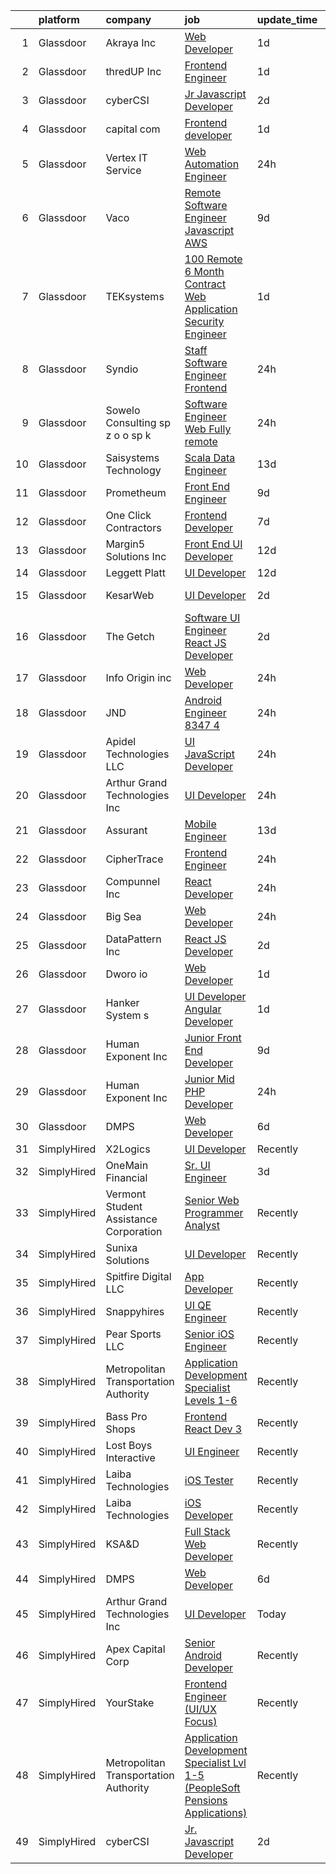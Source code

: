 

|    | platform    | company                                | job                                                                                                                                                                                                                                                                                                                                                                                                                                                                                                                                                                                                                                                                                                                                                                                                                                                                                                                                                                                                                                                                                                                                                                                                                                                                                                                                                                | update_time   | location             |
|---:|:------------|:---------------------------------------|:-------------------------------------------------------------------------------------------------------------------------------------------------------------------------------------------------------------------------------------------------------------------------------------------------------------------------------------------------------------------------------------------------------------------------------------------------------------------------------------------------------------------------------------------------------------------------------------------------------------------------------------------------------------------------------------------------------------------------------------------------------------------------------------------------------------------------------------------------------------------------------------------------------------------------------------------------------------------------------------------------------------------------------------------------------------------------------------------------------------------------------------------------------------------------------------------------------------------------------------------------------------------------------------------------------------------------------------------------------------------|:--------------|:---------------------|
|  1 | Glassdoor   | Akraya Inc                             | [Web Developer](https://www.glassdoor.com/partner/jobListing.htm?pos=126&ao=1136043&s=58&guid=0000018267a5cc878d49f3931a4c82bf&src=GD_JOB_AD&t=SR&vt=w&ea=1&cs=1_5b8b1d4d&cb=1659596295661&jobListingId=1008047388599&jrtk=3-0-1g9jqbj5gk274801-1g9jqbj5th4ej800-d0b93d60d91cc3a3-)                                                                                                                                                                                                                                                                                                                                                                                                                                                                                                                                                                                                                                                                                                                                                                                                                                                                                                                                                                                                                                                                                | 1d            | Remote               |
|  2 | Glassdoor   | thredUP Inc                            | [Frontend Engineer](https://www.glassdoor.com/partner/jobListing.htm?pos=108&ao=1136043&s=58&guid=0000018267a5cc878d49f3931a4c82bf&src=GD_JOB_AD&t=SR&vt=w&cs=1_fc3b9c65&cb=1659596295655&jobListingId=1008048313764&jrtk=3-0-1g9jqbj5gk274801-1g9jqbj5th4ej800-4bf6c360fd6832a1-)                                                                                                                                                                                                                                                                                                                                                                                                                                                                                                                                                                                                                                                                                                                                                                                                                                                                                                                                                                                                                                                                                 | 1d            | Remote               |
|  3 | Glassdoor   | cyberCSI                               | [Jr  Javascript Developer](https://www.glassdoor.com/partner/jobListing.htm?pos=102&ao=1110586&s=58&guid=0000018267a5cc878d49f3931a4c82bf&src=GD_JOB_AD&t=SR&vt=w&ea=1&cs=1_5d09a99a&cb=1659596295655&jobListingId=1008044806033&cpc=654405A9B1E0A9F5&jrtk=3-0-1g9jqbj5gk274801-1g9jqbj5th4ej800-d35d8089078172a3--6NYlbfkN0DvrpzPPuBR4S6hVPMnI7zBkRU5nw0sJuP8rZ21RL-vHO4u2zzRg2WkotFAcCJsLr33Wxw5A5kzyR4p1z7xOOSILzBQf80snvGYgCL8yE1Kc23QtIMjr7Z_nYtCuAw0oKVADGe3tL0GVEWBhzYiKLFEKAaqfrQi_ja6CUghSHF2M9f7sy4L5ufJRkwUeMbdISrer9qB78NGsYyIel8rkA9lmAcmdcbHgnsRV4y7eEnCzymVq18WzuTdG34zpN80jlTxO2yMIBw3pfMIQTudwtVOZA130-nQR1aQ6zia34O6ip0fgnfD02SBYmuPeziX6uszkXY158SrD1dgy7BM8UADV5XQZQ-reGOH6iC3fYe64QGfX5XKUno8Ob32o815EGsSuviDU0LYtiUcNODBV37w6gSqLIkSPNyjawIhhLMWk_5UTGMNf-OvixM4Dumw06xRvGeKjfFMfA5daY6aoyeVcXmFJFD3QJsmviGhHOfziFNbMI7Ouc7huLTsQtr4UQE%3D)                                                                                                                                                                                                                                                                                                                                                                                                                                                                                                  | 2d            | Remote               |
|  4 | Glassdoor   | capital com                            | [Frontend developer](https://www.glassdoor.com/partner/jobListing.htm?pos=115&ao=1136043&s=58&guid=0000018267a5cc878d49f3931a4c82bf&src=GD_JOB_AD&t=SR&vt=w&ea=1&cs=1_75b5d429&cb=1659596295656&jobListingId=1008047525277&jrtk=3-0-1g9jqbj5gk274801-1g9jqbj5th4ej800-6fd16b09fa6eb3e8-)                                                                                                                                                                                                                                                                                                                                                                                                                                                                                                                                                                                                                                                                                                                                                                                                                                                                                                                                                                                                                                                                           | 1d            | Remote               |
|  5 | Glassdoor   | Vertex IT Service                      | [Web Automation Engineer](https://www.glassdoor.com/partner/jobListing.htm?pos=117&ao=1136043&s=58&guid=0000018267a5cc878d49f3931a4c82bf&src=GD_JOB_AD&t=SR&vt=w&ea=1&cs=1_b68c7d20&cb=1659596295657&jobListingId=1008050225012&jrtk=3-0-1g9jqbj5gk274801-1g9jqbj5th4ej800-4f8008fbc87ec8bc-)                                                                                                                                                                                                                                                                                                                                                                                                                                                                                                                                                                                                                                                                                                                                                                                                                                                                                                                                                                                                                                                                      | 24h           | Remote               |
|  6 | Glassdoor   | Vaco                                   | [Remote Software Engineer  Javascript AWS ](https://www.glassdoor.com/partner/jobListing.htm?pos=105&ao=1110586&s=58&guid=0000018267a5cc878d49f3931a4c82bf&src=GD_JOB_AD&t=SR&vt=w&ea=1&cs=1_e6c57459&cb=1659596295656&jobListingId=1008028528861&cpc=8795CF9063CD573D&jrtk=3-0-1g9jqbj5gk274801-1g9jqbj5th4ej800-107f7582030e0e86--6NYlbfkN0D_sybMACCpf9B-677oK5j6rPldVB6BlrVvFjO_o-GJZbzuF-qh4PxErFUqfUsv_6t4lPp4VVI_YH_qhjg43HrJhS_D6h65t_YbVkFq6yyKHIuSt62H-jCRNPKIUYA_jx-xEQkO9MX3oETPlvoqAN8fbZTueo1CZyK6uu-uEI634VWdVHtjjJ8LwHoDEBX6vq9DrdAvVU4BCsuYAhzwFjOUne63n-ba_vlqnCHTb_RL9ioTwxs9OehNxeDNB1o4rNTBa4J8lU_zLdcCJm15U8NhEGIGvLj-uHOF0MdPsxsXH1PvTNdkHJf89ysj2edthK_7QMe916DZG5QNaiUBgROUbM1LZTu1-gZEr3hqmkgGUxNGHIlWkQ8T5raQj0aTE0TL3hc355uwaLb_B3dbPsZtwdfVZ2ewKp4Y6GxdRj4CiTJ6cPBhQpxftuAOfDGU-GAQZQN5sebg-QteY4MSp3OyO_TqGlq09UIRGjaG5CwSG7ODQtg8eyEawLLqIDjjjTHXH8BJkDklYVOlCkLmoC-E-mrGcBoE1G8%3D)                                                                                                                                                                                                                                                                                                                                                                                                                                                 | 9d            | Remote               |
|  7 | Glassdoor   | TEKsystems                             | [100  Remote 6 Month Contract Web Application Security Engineer](https://www.glassdoor.com/partner/jobListing.htm?pos=103&ao=1110586&s=58&guid=0000018267a5cc878d49f3931a4c82bf&src=GD_JOB_AD&t=SR&vt=w&cs=1_5363ca8d&cb=1659596295655&jobListingId=1008049123103&cpc=1160948BCBA38B5B&jrtk=3-0-1g9jqbj5gk274801-1g9jqbj5th4ej800-064832e9d3269f82--6NYlbfkN0AuKz8EBO1xHDEL7V2YF9xF3dC_I9B9i-Zw2Jh8clPMK9BxhHDJszxSyW718EipT5OF4yh1HsxvQCvIzcxm7q1DXZo4vkJpiCF6rjw8YqJN3qdtJs893lLSL9ZBkFH9EVh1kU8pt6pFdKMrBfwqBV8sHw8lQyNQ-0ilqMCFQbpaYlvfq8YC3Yq0HsCfng8TxgTc9nRuay1IcQ4_Xfq_cwG9OF2GQEnvTHN86otrCSXjMIFKI8nMsfN4jkmtzr1NwnjzBaauaRnLGlB6V1E7YnYjXjTCociKIIQFRmXVeDE5ErqaAYBcPWE26x_ZaFje25MVmhLsjyIKJQDPcmEUmfZrwhJ5xgZgBD0yrw47znyKn9abyRPlBciqMjX-BnaeKdKH0RKqewx1rJFGavyTeGX3rcpsRX_4bb59VJUGSyhiQyrHBtMegp7xxOVCnhuooeyh4S1QVvQKlLT81SD9JMlNZ290pzQQyDjQZtOB3cywIUMGBT2Gr8K9Xt28BlYhG3JPXoWZWLC4T0lTbeaiCzBPwg2xFq_qPA_VmZRNrrVQ8fiynNzNH6HQdyw9lo_H_-qFt2NGc8Cv1-4zswjpqsF7F0CKrIaUiEGg6-KyalOSgLLHKhyZmrcxuDaLR4NxIXQY2TzdrAkFxTi2KydZoZt-JzIfOJx4_ApMNx8W8EpfSlSZBGFB3a7WIPGqIxL41NkaMOLf5HtS5Gbp_S9GMZETIxlusL-I-IUhTUaerjUKTwyAOWTEZogwFgMcS-ow_cXN17Fs8xz_boYCEyq2wK1FzN8xwcFvCSivDOY-BTErGpd4CrztLAuDUSrV8zhLBXTmgkjHt7_g4J6zcD-Z15KEd8drJnjL1aNZbZy8LS1jm66YGqdn6hUb-eTdESuZQOwGhly_M95vSp-KTsjsDPMZ2gDZP7Qe-Ixs4QHe3pSaFlOwN8hHktS1H-4fLAaPrlE%3D) | 1d            | Amelia, OH           |
|  8 | Glassdoor   | Syndio                                 | [Staff Software Engineer  Frontend](https://www.glassdoor.com/partner/jobListing.htm?pos=113&ao=1136043&s=58&guid=0000018267a5cc878d49f3931a4c82bf&src=GD_JOB_AD&t=SR&vt=w&ea=1&cs=1_abeedf2e&cb=1659596295656&jobListingId=1008051813424&jrtk=3-0-1g9jqbj5gk274801-1g9jqbj5th4ej800-ce19c53a5413b0b3-)                                                                                                                                                                                                                                                                                                                                                                                                                                                                                                                                                                                                                                                                                                                                                                                                                                                                                                                                                                                                                                                            | 24h           | New York, NY         |
|  9 | Glassdoor   | Sowelo Consulting sp  z o o  sp  k     | [Software Engineer Web   Fully remote](https://www.glassdoor.com/partner/jobListing.htm?pos=116&ao=1136043&s=58&guid=0000018267a5cc878d49f3931a4c82bf&src=GD_JOB_AD&t=SR&vt=w&ea=1&cs=1_558244e1&cb=1659596295656&jobListingId=1008050516522&jrtk=3-0-1g9jqbj5gk274801-1g9jqbj5th4ej800-4e6247dee1567293-)                                                                                                                                                                                                                                                                                                                                                                                                                                                                                                                                                                                                                                                                                                                                                                                                                                                                                                                                                                                                                                                         | 24h           | Remote               |
| 10 | Glassdoor   | Saisystems Technology                  | [Scala Data Engineer](https://www.glassdoor.com/partner/jobListing.htm?pos=127&ao=1136043&s=58&guid=0000018267a5cc878d49f3931a4c82bf&src=GD_JOB_AD&t=SR&vt=w&ea=1&cs=1_51fe068a&cb=1659596295661&jobListingId=1008019816054&jrtk=3-0-1g9jqbj5gk274801-1g9jqbj5th4ej800-47622e8eb50799f2-)                                                                                                                                                                                                                                                                                                                                                                                                                                                                                                                                                                                                                                                                                                                                                                                                                                                                                                                                                                                                                                                                          | 13d           | Remote               |
| 11 | Glassdoor   | Prometheum                             | [Front End Engineer](https://www.glassdoor.com/partner/jobListing.htm?pos=122&ao=1136043&s=58&guid=0000018267a5cc878d49f3931a4c82bf&src=GD_JOB_AD&t=SR&vt=w&ea=1&cs=1_8f490db8&cb=1659596295660&jobListingId=1008027943361&jrtk=3-0-1g9jqbj5gk274801-1g9jqbj5th4ej800-da9ab2e3dc8eb857-)                                                                                                                                                                                                                                                                                                                                                                                                                                                                                                                                                                                                                                                                                                                                                                                                                                                                                                                                                                                                                                                                           | 9d            | Remote               |
| 12 | Glassdoor   | One Click Contractors                  | [Frontend Developer](https://www.glassdoor.com/partner/jobListing.htm?pos=125&ao=1136043&s=58&guid=0000018267a5cc878d49f3931a4c82bf&src=GD_JOB_AD&t=SR&vt=w&ea=1&cs=1_b7551527&cb=1659596295661&jobListingId=1008032829999&jrtk=3-0-1g9jqbj5gk274801-1g9jqbj5th4ej800-9570e631d3e99477-)                                                                                                                                                                                                                                                                                                                                                                                                                                                                                                                                                                                                                                                                                                                                                                                                                                                                                                                                                                                                                                                                           | 7d            | Remote               |
| 13 | Glassdoor   | Margin5 Solutions Inc                  | [Front End UI Developer](https://www.glassdoor.com/partner/jobListing.htm?pos=123&ao=1136043&s=58&guid=0000018267a5cc878d49f3931a4c82bf&src=GD_JOB_AD&t=SR&vt=w&ea=1&cs=1_e2a6a6c7&cb=1659596295661&jobListingId=1008022891141&jrtk=3-0-1g9jqbj5gk274801-1g9jqbj5th4ej800-bfd92df633edd530-)                                                                                                                                                                                                                                                                                                                                                                                                                                                                                                                                                                                                                                                                                                                                                                                                                                                                                                                                                                                                                                                                       | 12d           | Remote               |
| 14 | Glassdoor   | Leggett   Platt                        | [UI Developer](https://www.glassdoor.com/partner/jobListing.htm?pos=107&ao=1136043&s=58&guid=0000018267a5cc878d49f3931a4c82bf&src=GD_JOB_AD&t=SR&vt=w&cs=1_137b23d4&cb=1659596295655&jobListingId=1008023905762&jrtk=3-0-1g9jqbj5gk274801-1g9jqbj5th4ej800-74fb0160846daa3e-)                                                                                                                                                                                                                                                                                                                                                                                                                                                                                                                                                                                                                                                                                                                                                                                                                                                                                                                                                                                                                                                                                      | 12d           | Remote               |
| 15 | Glassdoor   | KesarWeb                               | [UI Developer](https://www.glassdoor.com/partner/jobListing.htm?pos=124&ao=1136043&s=58&guid=0000018267a5cc878d49f3931a4c82bf&src=GD_JOB_AD&t=SR&vt=w&ea=1&cs=1_4f9ec043&cb=1659596295661&jobListingId=1008045112819&jrtk=3-0-1g9jqbj5gk274801-1g9jqbj5th4ej800-d77cff8f95712cf2-)                                                                                                                                                                                                                                                                                                                                                                                                                                                                                                                                                                                                                                                                                                                                                                                                                                                                                                                                                                                                                                                                                 | 2d            | Fort Worth, TX       |
| 16 | Glassdoor   | The Getch                              | [Software UI Engineer React JS Developer](https://www.glassdoor.com/partner/jobListing.htm?pos=112&ao=1136043&s=58&guid=0000018267a5cc878d49f3931a4c82bf&src=GD_JOB_AD&t=SR&vt=w&ea=1&cs=1_b748a781&cb=1659596295656&jobListingId=1008044502052&jrtk=3-0-1g9jqbj5gk274801-1g9jqbj5th4ej800-bb2600abd0808037-)                                                                                                                                                                                                                                                                                                                                                                                                                                                                                                                                                                                                                                                                                                                                                                                                                                                                                                                                                                                                                                                      | 2d            | Remote               |
| 17 | Glassdoor   | Info Origin inc                        | [Web Developer](https://www.glassdoor.com/partner/jobListing.htm?pos=119&ao=1136043&s=58&guid=0000018267a5cc878d49f3931a4c82bf&src=GD_JOB_AD&t=SR&vt=w&ea=1&cs=1_433262aa&cb=1659596295657&jobListingId=1008049875952&jrtk=3-0-1g9jqbj5gk274801-1g9jqbj5th4ej800-df81159ccedb3ba3-)                                                                                                                                                                                                                                                                                                                                                                                                                                                                                                                                                                                                                                                                                                                                                                                                                                                                                                                                                                                                                                                                                | 24h           | Remote               |
| 18 | Glassdoor   | JND                                    | [Android Engineer  8347 4 ](https://www.glassdoor.com/partner/jobListing.htm?pos=121&ao=1136043&s=58&guid=0000018267a5cc878d49f3931a4c82bf&src=GD_JOB_AD&t=SR&vt=w&ea=1&cs=1_32286d5a&cb=1659596295660&jobListingId=1008051405354&jrtk=3-0-1g9jqbj5gk274801-1g9jqbj5th4ej800-c1810b0b959739d4-)                                                                                                                                                                                                                                                                                                                                                                                                                                                                                                                                                                                                                                                                                                                                                                                                                                                                                                                                                                                                                                                                    | 24h           | Berkeley Heights, NJ |
| 19 | Glassdoor   | Apidel Technologies LLC                | [UI  JavaScript  Developer](https://www.glassdoor.com/partner/jobListing.htm?pos=106&ao=1110586&s=58&guid=0000018267a5cc878d49f3931a4c82bf&src=GD_JOB_AD&t=SR&vt=w&ea=1&cs=1_ba1a1f7d&cb=1659596295655&jobListingId=1008051214720&cpc=9908D8D4413DBB8A&jrtk=3-0-1g9jqbj5gk274801-1g9jqbj5th4ej800-d0d3234360d1a48f--6NYlbfkN0C-xuqgdbktDILJoi_o42Ntwte-sxNwJl4lq25EOjgqY9QdTvxhiZuU73FoiVdnOk7055me7eUZo4C6GuDMQSJ9JulL9jNXcDY5tJZSS-fbGEc07SDXB3hhrte3nek0f16nuq4TYySlJfuefEXhpmNYVYsjTgHOQ7LPVt2DriC3jmQ5JZxxwczoqP4HBoHpPyO1bqC6nqSrhm_WwE2MoY9sOepUYAgkkiSb3jgzqr6W0A_qi1__fsjnUk7Rw3I41zTFRJ_CoPlATGqxoVWKDRLrGSzr4-H3bi0mYGhyquakjrbmSgYVdyt7jTTNvtzDuT5T3j7HLTxIE1rMCAwXLal6Mla9lwZxIZggoUb4AZeCutc4uN-K-seuIDnOCIxSYr10pX9wRqJgjJsQcXfkC7Nhhtystbucr3HWlVKrwYaR1zMM8zlzPkNk89QsNxvJKN4jfutKKwyD11ZWninQtK2CLzZnTQbARplX-UL0WWjOf6EAWQjA0e0MomaHObTtkSkLlRhXcvJBR_jRjVzB6Is-)                                                                                                                                                                                                                                                                                                                                                                                                                                                                               | 24h           | Remote               |
| 20 | Glassdoor   | Arthur Grand Technologies Inc          | [UI Developer](https://www.glassdoor.com/partner/jobListing.htm?pos=109&ao=1136043&s=58&guid=0000018267a5cc878d49f3931a4c82bf&src=GD_JOB_AD&t=SR&vt=w&ea=1&cs=1_eb8ff21b&cb=1659596295656&jobListingId=1008050061627&jrtk=3-0-1g9jqbj5gk274801-1g9jqbj5th4ej800-435c6b8a87967a36-)                                                                                                                                                                                                                                                                                                                                                                                                                                                                                                                                                                                                                                                                                                                                                                                                                                                                                                                                                                                                                                                                                 | 24h           | Remote               |
| 21 | Glassdoor   | Assurant                               | [Mobile Engineer](https://www.glassdoor.com/partner/jobListing.htm?pos=101&ao=1110586&s=58&guid=0000018267a5cc878d49f3931a4c82bf&src=GD_JOB_AD&t=SR&vt=w&cs=1_39a29e6c&cb=1659596295655&jobListingId=1008020667222&cpc=3E251C7E648E8D76&jrtk=3-0-1g9jqbj5gk274801-1g9jqbj5th4ej800-d86b2f01296d27a3--6NYlbfkN0CvkaYwWSLwjMHFtki3V5F2lVfj53tgT48HDWxzmgukIOFQ3m7UFZCLlq3-osx2Kp7E3iA56vG6RFXb89uE2fQPB6yrps4gj9IOgFGux5mJbO4QIGMGVeymmn1H35qLJi5iTB1wT4cfhNf1XBDA9IQUbOybqoEDHEN6JVqU6QrZUvwvg_-fwLFnqVh2oVWV4v5RkslYERuvgQdRFZyFkHMPXPuNgpo7CMn6dMMpGOCkHRC-IX_ldthQWtiNCGtqxd-XFx17PKcE_lrp_DMdDFzbm8czIwdVuRFyWD4aOA_1bOpsKldRhcDkhfO8VpdPB2yQgJLx546dn8Lia5clB3UHEU0BbDYwV2e0HsHiiSNLHnkE4T1s6kta7GDHOg5nuh0dm8ieLAx9kWrPflEtSn_MunlyW4LCUZtEb6Qe4XetD0Uztat_cfyJhN_qB34byLrKOyT9BQVqRvRo6jPzRe_7NQKgX6V40ZNndabuFgQfWq7MdSZDqxvecuJ5gTlBmNqNBACujePKTK7kQjaUIwWVnV__qeBzB1_Hoc1f51Ae_X3Xz-Depbe5Mj_YcnhLgkW1tuGLNruTbPFE1OqyfOVpeaERyCgRviTnvFaQxsaXtMg0tVsQHBRh1mpRw1uaQf0%3D)                                                                                                                                                                                                                                                                                                                                                                                | 13d           | Remote               |
| 22 | Glassdoor   | CipherTrace                            | [Frontend Engineer](https://www.glassdoor.com/partner/jobListing.htm?pos=114&ao=1136043&s=58&guid=0000018267a5cc878d49f3931a4c82bf&src=GD_JOB_AD&t=SR&vt=w&cs=1_49017de0&cb=1659596295656&jobListingId=1008049986571&jrtk=3-0-1g9jqbj5gk274801-1g9jqbj5th4ej800-5a5f0582cf1610b7-)                                                                                                                                                                                                                                                                                                                                                                                                                                                                                                                                                                                                                                                                                                                                                                                                                                                                                                                                                                                                                                                                                 | 24h           | Remote               |
| 23 | Glassdoor   | Compunnel Inc                          | [React Developer](https://www.glassdoor.com/partner/jobListing.htm?pos=104&ao=1110586&s=58&guid=0000018267a5cc878d49f3931a4c82bf&src=GD_JOB_AD&t=SR&vt=w&ea=1&cs=1_24df73d3&cb=1659596295655&jobListingId=1008050665752&cpc=654405A9B1E0A9F5&jrtk=3-0-1g9jqbj5gk274801-1g9jqbj5th4ej800-6fac43353541eb15--6NYlbfkN0DU7hgtDhmC-fI0i-N7DqaBmluWfFdS70gHoSazL13xmbT26ibKp5WnUgTphwUxDgxVO3pHbBc7Tnxxw6hqaRQ2wxoCETh43iSzlEcMysVAf_kuLJT-Qkgv3IgvKpe4JlXzkEmUTpa94XNOvnIheFbU4LB1NQFhROVWlNpXBIyPCcVAtyBMb1RGKwBVMyaAkc6Q-_QEcgGLaoZFPoBLJDyEYro8_jwUNG1pVsKekgEa4VaU3pRvsfSo_2W61d21NpgQk1a4RUtXdud82or4-oeJWduQemAMfElCYxeEkggjil9f_U1qwBhYkFZqovSfbv9ZBkYMxDz2JuQdkXSzw5rfNK7fXcY4MeSXa9RBcHkvFi4DHHTBS2rYBjJeWzQM-R5Vb18aDMupURgwgSEiHLM1QymQcWhbGKHhSg9fMZ-UMT4oDZiHDDkLQx121XsGzMOrUeQQibbAXY5cMvaMBMl2M9ikMnF_eWLsl9teYDLF4tRAW1Cx3xkarGC6f3ZQ42ouvUaEqRcv2Q%3D%3D)                                                                                                                                                                                                                                                                                                                                                                                                                                                                                             | 24h           | Remote               |
| 24 | Glassdoor   | Big Sea                                | [Web Developer](https://www.glassdoor.com/partner/jobListing.htm?pos=129&ao=1136043&s=58&guid=0000018267a5cc878d49f3931a4c82bf&src=GD_JOB_AD&t=SR&vt=w&ea=1&cs=1_1fb9ac98&cb=1659596295661&jobListingId=1008050809181&jrtk=3-0-1g9jqbj5gk274801-1g9jqbj5th4ej800-e75a46adaa562c34-)                                                                                                                                                                                                                                                                                                                                                                                                                                                                                                                                                                                                                                                                                                                                                                                                                                                                                                                                                                                                                                                                                | 24h           | Remote               |
| 25 | Glassdoor   | DataPattern Inc                        | [React JS Developer](https://www.glassdoor.com/partner/jobListing.htm?pos=130&ao=1136043&s=58&guid=0000018267a5cc878d49f3931a4c82bf&src=GD_JOB_AD&t=SR&vt=w&ea=1&cs=1_772bdd6a&cb=1659596295661&jobListingId=1008043991678&jrtk=3-0-1g9jqbj5gk274801-1g9jqbj5th4ej800-d34fd2d335fab194-)                                                                                                                                                                                                                                                                                                                                                                                                                                                                                                                                                                                                                                                                                                                                                                                                                                                                                                                                                                                                                                                                           | 2d            | Remote               |
| 26 | Glassdoor   | Dworo io                               | [Web Developer](https://www.glassdoor.com/partner/jobListing.htm?pos=128&ao=1136043&s=58&guid=0000018267a5cc878d49f3931a4c82bf&src=GD_JOB_AD&t=SR&vt=w&ea=1&cs=1_6a2f4385&cb=1659596295661&jobListingId=1008048062702&jrtk=3-0-1g9jqbj5gk274801-1g9jqbj5th4ej800-9d4c4c10e2ff4fe7-)                                                                                                                                                                                                                                                                                                                                                                                                                                                                                                                                                                                                                                                                                                                                                                                                                                                                                                                                                                                                                                                                                | 1d            | Phoenix, AZ          |
| 27 | Glassdoor   | Hanker System s                        | [UI Developer  Angular Developer](https://www.glassdoor.com/partner/jobListing.htm?pos=120&ao=1136043&s=58&guid=0000018267a5cc878d49f3931a4c82bf&src=GD_JOB_AD&t=SR&vt=w&ea=1&cs=1_79ff9726&cb=1659596295660&jobListingId=1008047197559&jrtk=3-0-1g9jqbj5gk274801-1g9jqbj5th4ej800-627ddfc1809853ee-)                                                                                                                                                                                                                                                                                                                                                                                                                                                                                                                                                                                                                                                                                                                                                                                                                                                                                                                                                                                                                                                              | 1d            | Salt Lake City, UT   |
| 28 | Glassdoor   | Human Exponent Inc                     | [Junior Front End Developer](https://www.glassdoor.com/partner/jobListing.htm?pos=118&ao=1136043&s=58&guid=0000018267a5cc878d49f3931a4c82bf&src=GD_JOB_AD&t=SR&vt=w&ea=1&cs=1_740f9569&cb=1659596295657&jobListingId=1008027903155&jrtk=3-0-1g9jqbj5gk274801-1g9jqbj5th4ej800-f9c938ccb5c582a2-)                                                                                                                                                                                                                                                                                                                                                                                                                                                                                                                                                                                                                                                                                                                                                                                                                                                                                                                                                                                                                                                                   | 9d            | Remote               |
| 29 | Glassdoor   | Human Exponent Inc                     | [Junior Mid PHP Developer](https://www.glassdoor.com/partner/jobListing.htm?pos=110&ao=1136043&s=58&guid=0000018267a5cc878d49f3931a4c82bf&src=GD_JOB_AD&t=SR&vt=w&ea=1&cs=1_fb88656a&cb=1659596295656&jobListingId=1008049960913&jrtk=3-0-1g9jqbj5gk274801-1g9jqbj5th4ej800-3306c66209c829e2-)                                                                                                                                                                                                                                                                                                                                                                                                                                                                                                                                                                                                                                                                                                                                                                                                                                                                                                                                                                                                                                                                     | 24h           | Remote               |
| 30 | Glassdoor   | DMPS                                   | [Web Developer](https://www.glassdoor.com/partner/jobListing.htm?pos=111&ao=1136043&s=58&guid=0000018267a5cc878d49f3931a4c82bf&src=GD_JOB_AD&t=SR&vt=w&ea=1&cs=1_3baf62bc&cb=1659596295656&jobListingId=1008035540867&jrtk=3-0-1g9jqbj5gk274801-1g9jqbj5th4ej800-fdbddc3657ea93ff-)                                                                                                                                                                                                                                                                                                                                                                                                                                                                                                                                                                                                                                                                                                                                                                                                                                                                                                                                                                                                                                                                                | 6d            | Remote               |
| 31 | SimplyHired | X2Logics                               | [UI Developer](https://www.simplyhired.com/job/K7e7k8DCr3xU0Za6gglqUSb8upBvvxxXPj9or0Do1zCdHLu7dosWWA?q=ui+engineer)                                                                                                                                                                                                                                                                                                                                                                                                                                                                                                                                                                                                                                                                                                                                                                                                                                                                                                                                                                                                                                                                                                                                                                                                                                               | Recently      | Remote               |
| 32 | SimplyHired | OneMain Financial                      | [Sr. UI Engineer](https://www.simplyhired.com/job/XO44gmLE-ZLViE2sYo_uOUJ1eH2h1Akt03OgrAwWOxj2jzOQlJ--hQ?q=ui+engineer)                                                                                                                                                                                                                                                                                                                                                                                                                                                                                                                                                                                                                                                                                                                                                                                                                                                                                                                                                                                                                                                                                                                                                                                                                                            | 3d            | Dallas, TX           |
| 33 | SimplyHired | Vermont Student Assistance Corporation | [Senior Web Programmer Analyst](https://www.simplyhired.com/job/aRY7G7DNr_iXNl_fJ9mJlmVtP-ddmneDe6Xk1N_eVGS_qsRwt6SISA?q=ui+engineer)                                                                                                                                                                                                                                                                                                                                                                                                                                                                                                                                                                                                                                                                                                                                                                                                                                                                                                                                                                                                                                                                                                                                                                                                                              | Recently      | Montpelier, VT       |
| 34 | SimplyHired | Sunixa Solutions                       | [UI Developer](https://www.simplyhired.com/job/AQDPNS8u-h6EOUds8cHLehIqZCVpwNipr_yQMf5KeqVAoVudYx6_8g?q=ui+engineer)                                                                                                                                                                                                                                                                                                                                                                                                                                                                                                                                                                                                                                                                                                                                                                                                                                                                                                                                                                                                                                                                                                                                                                                                                                               | Recently      | Remote               |
| 35 | SimplyHired | Spitfire Digital LLC                   | [App Developer](https://www.simplyhired.com/job/LsxVycD1N9c1ABN6Ixrk-YRzD9FXHT9TisMT2SF8JrAZiDrg5KtAVg?q=ui+engineer)                                                                                                                                                                                                                                                                                                                                                                                                                                                                                                                                                                                                                                                                                                                                                                                                                                                                                                                                                                                                                                                                                                                                                                                                                                              | Recently      | Remote               |
| 36 | SimplyHired | Snappyhires                            | [UI QE Engineer](https://www.simplyhired.com/job/V-Dqa9YLIFX0GQ1ok2qgbS7wWaPq37k4w4UZBHk_R0iEJEGT5ltrFQ?q=ui+engineer)                                                                                                                                                                                                                                                                                                                                                                                                                                                                                                                                                                                                                                                                                                                                                                                                                                                                                                                                                                                                                                                                                                                                                                                                                                             | Recently      | Remote               |
| 37 | SimplyHired | Pear Sports LLC                        | [Senior iOS Engineer](https://www.simplyhired.com/job/ogE_FKcrmOauLNW0WPOvD_K_Rc_YLFLOi7yqUsR0pGeMMVeNCusxUw?q=ui+engineer)                                                                                                                                                                                                                                                                                                                                                                                                                                                                                                                                                                                                                                                                                                                                                                                                                                                                                                                                                                                                                                                                                                                                                                                                                                        | Recently      | Remote               |
| 38 | SimplyHired | Metropolitan Transportation Authority  | [Application Development Specialist Levels 1-6](https://www.simplyhired.com/job/rnvMKswUGky3330mK9TubYrnr15Xh0eryfxzVs3-5KUNl77anE864A?q=ui+engineer)                                                                                                                                                                                                                                                                                                                                                                                                                                                                                                                                                                                                                                                                                                                                                                                                                                                                                                                                                                                                                                                                                                                                                                                                              | Recently      | Manhattan, NY        |
| 39 | SimplyHired | Bass Pro Shops                         | [Frontend React Dev 3](https://www.simplyhired.com/job/9oPN7EkRtgjzQIOSbhx0DsvOjLVHIN02OkXmtC-oDX8yRnLKQucM2w?q=ui+engineer)                                                                                                                                                                                                                                                                                                                                                                                                                                                                                                                                                                                                                                                                                                                                                                                                                                                                                                                                                                                                                                                                                                                                                                                                                                       | Recently      | Springfield, MO      |
| 40 | SimplyHired | Lost Boys Interactive                  | [UI Engineer](https://www.simplyhired.com/job/NQ2V3Jr94qMXHDiJpkIGmbHYZcwXkG_-lRbFAQIE8YmdzQzlI-hgcQ?q=ui+engineer)                                                                                                                                                                                                                                                                                                                                                                                                                                                                                                                                                                                                                                                                                                                                                                                                                                                                                                                                                                                                                                                                                                                                                                                                                                                | Recently      | Remote               |
| 41 | SimplyHired | Laiba Technologies                     | [iOS Tester](https://www.simplyhired.com/job/cy4ZgQizIv-eWpqo1Hj8BLAlA4oOF_4XgPcCzcIwXP85SUBwgi8zIQ?q=ui+engineer)                                                                                                                                                                                                                                                                                                                                                                                                                                                                                                                                                                                                                                                                                                                                                                                                                                                                                                                                                                                                                                                                                                                                                                                                                                                 | Recently      | Remote               |
| 42 | SimplyHired | Laiba Technologies                     | [iOS Developer](https://www.simplyhired.com/job/WefSvS0idHgEA6k_6yys8cvZRnGiVu3CmqZFQrYLI2B9-rKBvvcuKQ?q=ui+engineer)                                                                                                                                                                                                                                                                                                                                                                                                                                                                                                                                                                                                                                                                                                                                                                                                                                                                                                                                                                                                                                                                                                                                                                                                                                              | Recently      | Remote               |
| 43 | SimplyHired | KSA&D                                  | [Full Stack Web Developer](https://www.simplyhired.com/job/vihXVt_ozFEeHw0HS4P2xvFalbclS4UeeDV3b-XClPbraFv7HSlMuA?q=ui+engineer)                                                                                                                                                                                                                                                                                                                                                                                                                                                                                                                                                                                                                                                                                                                                                                                                                                                                                                                                                                                                                                                                                                                                                                                                                                   | Recently      | Allentown, PA        |
| 44 | SimplyHired | DMPS                                   | [Web Developer](https://www.simplyhired.com/job/yLuMMOd2JzBl6AgC_kQvkdkECObsc1tG1YNOCBV3IDiasoENB568nQ?q=ui+engineer)                                                                                                                                                                                                                                                                                                                                                                                                                                                                                                                                                                                                                                                                                                                                                                                                                                                                                                                                                                                                                                                                                                                                                                                                                                              | 6d            | Remote               |
| 45 | SimplyHired | Arthur Grand Technologies Inc          | [UI Developer](https://www.simplyhired.com/job/byArGENyFft1eKikWH_PCYvaufga20-M3KaudyP4aRzjWV1yzA7TaQ?q=ui+engineer)                                                                                                                                                                                                                                                                                                                                                                                                                                                                                                                                                                                                                                                                                                                                                                                                                                                                                                                                                                                                                                                                                                                                                                                                                                               | Today         | Remote               |
| 46 | SimplyHired | Apex Capital Corp                      | [Senior Android Developer](https://www.simplyhired.com/job/hm5mV9yC-aDdcc3k5vdMVSSJzv7QPtkAYbFiZWJiLPlxVyNbL5nEKw?q=ui+engineer)                                                                                                                                                                                                                                                                                                                                                                                                                                                                                                                                                                                                                                                                                                                                                                                                                                                                                                                                                                                                                                                                                                                                                                                                                                   | Recently      | Fort Worth, TX       |
| 47 | SimplyHired | YourStake                              | [Frontend Engineer (UI/UX Focus)](https://www.simplyhired.com/job/7o5wFjcJLjexIyohvLJibZPVdB7ioIT0oO1DrEjbV0KZPcrfpP69OA?q=ui+engineer)                                                                                                                                                                                                                                                                                                                                                                                                                                                                                                                                                                                                                                                                                                                                                                                                                                                                                                                                                                                                                                                                                                                                                                                                                            | Recently      | Remote               |
| 48 | SimplyHired | Metropolitan Transportation Authority  | [Application Development Specialist Lvl 1-5 (PeopleSoft Pensions Applications)](https://www.simplyhired.com/job/LCJMne8QAKx5JTM6_gKm7L-REzxXr0aW0lPO-tq6V13RnFp41X0sow?q=ui+engineer)                                                                                                                                                                                                                                                                                                                                                                                                                                                                                                                                                                                                                                                                                                                                                                                                                                                                                                                                                                                                                                                                                                                                                                              | Recently      | Manhattan, NY        |
| 49 | SimplyHired | cyberCSI                               | [Jr. Javascript Developer](https://www.simplyhired.com/job/i0AAO20hUeIl-YQGVO-L4qk-e23XKI7wcvanwCGySeyKT1wuSRQzYQ?q=ui+engineer)                                                                                                                                                                                                                                                                                                                                                                                                                                                                                                                                                                                                                                                                                                                                                                                                                                                                                                                                                                                                                                                                                                                                                                                                                                   | 2d            | Remote               |
